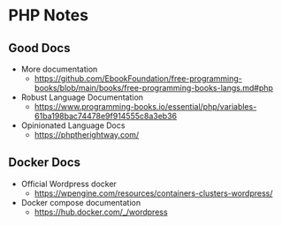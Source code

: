 # PHP Notes

## Good Docs

* More documentation
    * https://github.com/EbookFoundation/free-programming-books/blob/main/books/free-programming-books-langs.md#php
* Robust Language Documentation
    * https://www.programming-books.io/essential/php/variables-61ba198bac74478e9f914555c8a3eb36
* Opinionated Language Docs
    * https://phptherightway.com/


## Docker Docs

* Official Wordpress docker
    * https://wpengine.com/resources/containers-clusters-wordpress/
* Docker compose documentation
    * https://hub.docker.com/_/wordpress
